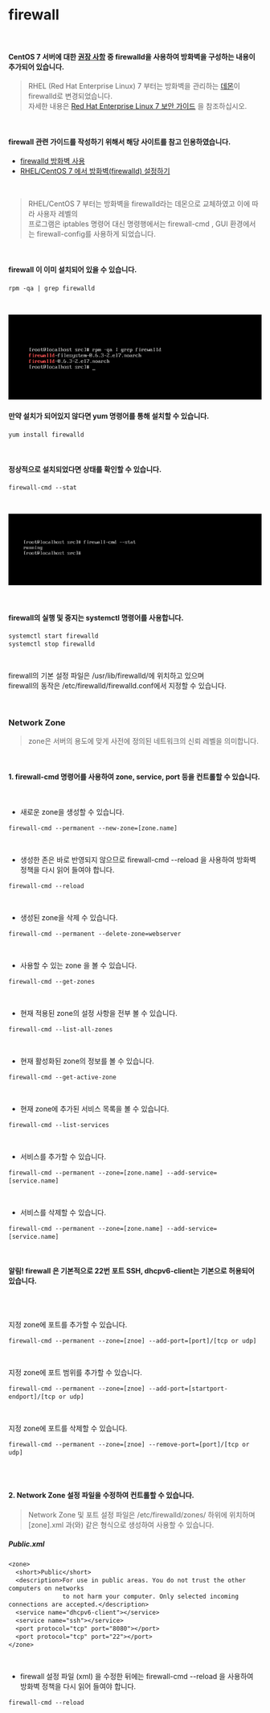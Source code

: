 # firewall

<br/> 

#### CentOS 7 서버에 대한 [권장 사항](https://www.digitalocean.com/community/tutorials/additional-recommended-steps-for-new-centos-7-servers) 중 firewalld을 사용하여 방화벽을 구성하는 내용이 추가되어 있습니다.

> RHEL (Red Hat Enterprise Linux) 7 부터는 방화벽을 관리하는 [데몬](https://ko.wikipedia.org/wiki/%EB%8D%B0%EB%AA%AC_(%EC%BB%B4%ED%93%A8%ED%8C%85))이 firewalld로 변경되었습니다.  
자세한 내용은 [Red Hat Enterprise Linux 7 보안 가이드](https://access.redhat.com/documentation/en-us/red_hat_enterprise_linux/7/html/security_guide/sec-using_firewalls#Configuring_Complex_Firewall_Rules_with_the_Rich-Language_Syntax)
을 참조하십시오.

<br/> 

#### firewall 관련 가이드를 작성하기 위해서 해당 사이트를 참고 인용하였습니다.
- [firewalld 방화벽 사용](https://www.lesstif.com/pages/viewpage.action?pageId=43844015)
- [RHEL/CentOS 7 에서 방화벽(firewalld) 설정하기](https://www.lesstif.com/pages/viewpage.action?pageId=22053128#RHEL/CentOS7%EC%97%90%EC%84%9C%EB%B0%A9%ED%99%94%EB%B2%BD(firewalld)%EC%84%A4%EC%A0%95%ED%95%98%EA%B8%B0-zone)

<br/> 

> RHEL/CentOS 7 부터는 방화벽을 firewalld라는 데몬으로 교체하였고 이에 따라 사용자 레벨의  
프로그램은 iptables 명령어 대신 명령행에서는 firewall-cmd , GUI 환경에서는 firewall-config를 사용하게 되었습니다.  

<br/> 

#### firewall 이 이미 설치되어 있을 수 있습니다.
```
rpm -qa | grep firewalld
```

<br/> 

![firewalld_1](../../../Resource/Images/Firewall/firewalld_1.PNG)   
 

#### 만약 설치가 되어있지 않다면 yum 명령어를 통해 설치할 수 있습니다.
```
yum install firewalld
```


<br/> 


#### 정상적으로 설치되었다면 상태를 확인할 수 있습니다.
```
firewall-cmd --stat
```


<br/> 


![firewalld_2](../../../Resource/Images/Firewall/firewalld_2.PNG)   


<br/> 


#### firewall의 실행 및 중지는 systemctl 명령어를 사용합니다.
```
systemctl start firewalld  
systemctl stop firewalld  
```


<br/> 


firewall의 기본 설정 파일은 /usr/lib/firewalld/에 위치하고 있으며  
firewall의 동작은 /etc/firewalld/firewalld.conf에서 지정할 수 있습니다.


<br/> 


### Network Zone
> zone은 서버의 용도에 맞게 사전에 정의된 네트워크의 신뢰 레벨을 의미합니다.  


<br/> 


#### 1. firewall-cmd 명령어를 사용하여 zone, service, port 등을 컨트롤할 수 있습니다.  

<br/> 

- 새로운 zone을 생성할 수 있습니다.
```
firewall-cmd --permanent --new-zone=[zone.name]
```

<br/> 

- 생성한 존은 바로 반영되지 않으므로 firewall-cmd --reload 을 사용하여 방화벽 정책을 다시 읽어 들여야 합니다.
```
firewall-cmd --reload
```

<br/> 

- 생성된 zone을 삭제 수 있습니다.
```
firewall-cmd --permanent --delete-zone=webserver
```

<br/> 

- 사용할 수 있는 zone 을 볼 수 있습니다.
```
firewall-cmd --get-zones
```

<br/> 

- 현재 적용된 zone의 설정 사항을 전부 볼 수 있습니다.
```
firewall-cmd --list-all-zones
```

<br/> 

- 현재 활성화된 zone의 정보를 볼 수 있습니다.
```
firewall-cmd --get-active-zone
```

<br/> 

- 현재 zone에 추가된 서비스 목록을 볼 수 있습니다.
```
firewall-cmd --list-services
```

<br/> 

- 서비스를 추가할 수 있습니다.
```
firewall-cmd --permanent --zone=[zone.name] --add-service=[service.name]
```

<br/> 

- 서비스를 삭제할 수 있습니다.
```
firewall-cmd --permanent --zone=[zone.name] --add-service=[service.name]
```

<br/> 

#### 알림! firewall 은 기본적으로 22번 포트 SSH, dhcpv6-client는 기본으로 허용되어 있습니다.

<br/> 
<br/>

지정  zone에 포트를 추가할 수 있습니다.
```
firewall-cmd --permanent --zone=[znoe] --add-port=[port]/[tcp or udp]
```

<br/> 

지정 zone에 포트 범위를 추가할 수 있습니다.
```
firewall-cmd --permanent --zone=[znoe] --add-port=[startport-endport]/[tcp or udp]
```

<br/> 

지정  zone에 포트를 삭제할 수 있습니다.
```
firewall-cmd --permanent --zone=[znoe] --remove-port=[port]/[tcp or udp]
```

<br/> 
<br/> 

#### 2. Network Zone 설정 파일을 수정하여 컨트롤할 수 있습니다.
> Network Zone 및 포트 설정 파일은 /etc/firewalld/zones/ 하위에 위치하며  
[zone].xml 과(와) 같은 형식으로 생성하여 사용할 수 있습니다.  



##### Public.xml
```
<zone>
  <short>Public</short>
  <description>For use in public areas. You do not trust the other computers on networks
               to not harm your computer. Only selected incoming connections are accepted.</description>
  <service name="dhcpv6-client"></service>
  <service name="ssh"></service>
  <port protocol="tcp" port="8080"></port>
  <port protocol="tcp" port="22"></port>
</zone>
```

<br/> 

- firewall 설정 파일 (xml) 을 수정한 뒤에는 firewall-cmd --reload 을 사용하여 방화벽 정책을 다시 읽어 들여야 합니다.
```
firewall-cmd --reload
```


